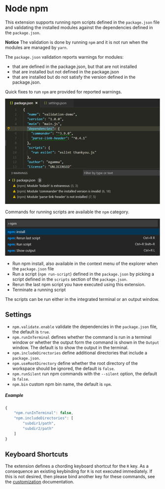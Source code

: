 # Node npm

This extension supports running npm scripts defined in the `package.json` file and validating the installed modules
against the dependencies defined in the `package.json`.

**Notice** The validation is done by running `npm` and it is not run when the modules are managed by `yarn`.

The `package.json` validation reports warnings for modules:
- that are defined in the package.json, but that are not installed
- that are installed but not defined in the package.json
- that are installed but do not satisfy the version defined in the package.json.

Quick fixes to run `npm` are provided for reported warnings.

![package.json validation](images/validation.png)

Commands for running scripts are available the `npm` category.

![command palette](images/cmds.png)

- Run npm install, also available in the context menu of the explorer when the `package.json` file
- Run a script (`npm run-script`) defined in the `package.json` by picking a script
defined in the `scripts` section of the `package.json`.
- Rerun the last npm script you have executed using this extension.
- Terminate a running script

The scripts can be run either in the integrated terminal or an output window.

## Settings
- `npm.validate.enable` validate the dependencies in the `package.json` file, the default is `true`.
- `npm.runInTerminal` defines whether the command is run
in a terminal window or whether the output form the command is shown in the `Output` window. The default is to show the output in the terminal.
- `npm.includeDirectories` define additional directories that include a  `package.json`.
- `npm.useRootDirectory` define whether the root directory of the workspace should be ignored, the default is `false`.
- `npm.runSilent` run npm commands with the `--silent` option, the default is `false`.
- `npm.bin` custom npm bin name, the default is `npm`.

##### Example
```javascript
{
	"npm.runInTerminal": false,
	"npm.includeDirectories": [
		"subdir1/path",
		"subdir2/path"
	]
}
```

## Keyboard Shortcuts

The extension defines a chording keyboard shortcut for the `R` key. As a consequence an existing keybinding for `R` is not executed immediately. If this is not desired, then please bind another key for these commands, see the [customization](https://code.visualstudio.com/docs/customization/keybindings) documentation.
